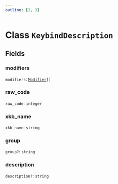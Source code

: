 ```yaml
---
outline: [2, 3]
---
```


# Class `KeybindDescription`




## Fields

### modifiers

`modifiers`: <code><a href="/enums/Modifier">Modifier</a>[]</code>



### raw_code

`raw_code`: <code>integer</code>



### xkb_name

`xkb_name`: <code>string</code>



### group <Badge type="danger" text="nullable" />

`group?`: <code>string</code>



### description <Badge type="danger" text="nullable" />

`description?`: <code>string</code>




